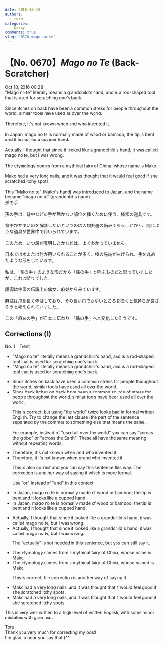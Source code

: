 ```yaml
---
date: 2016-10-18
authors:
  - toru
categories:
  - Essay
comments: true
slug: "0670_mago-no-te"
---
```


# 【No. 0670】<strong><em>Mago no Te</strong></em> (Back-Scratcher)
<div class="date">Oct 18, 2016 00:28</div>
<div id="post"><div id="body_show_ori">
"Mago no te" literally means a grandchild's hand, and is a rod-shaped tool that is used for scratching one's back.<br/><br/>Since itches on back have been a common stress for people throughout the world, similar tools have used all over the world.<br/><br/>Therefore, it's not known when and who invented it.<br/><br/>In Japan, mago no te is normally made of wood or bamboo; the tip is bent and it looks like a cupped hand.<br/><br/>Actually, I thought that since it looked like a grandchild's hand, it was called mago no te, but I was wrong.<br/><br/>The etymology comes from a mythical fairy of China, whose name is Mako.<br/><br/>Mako had a very long nails, and it was thought that it would feel good if she scratched itchy spots.<br/><br/>This "Mako no te" (Mako's hand) was introduced to Japan, and the name became "mago no te" (grandchild's hand).
</div></div>

<!-- more -->

<div id="post_ja"><div id="body_show_mo">
孫の手<br/><br/>孫の手は、背中などの手が届かない部位を掻くために使う、棒状の道具です。<br/><br/>背中がかゆいのを解消したいというのは人類共通の悩みであることから、同じような道具が世界中で用いられています。<br/><br/>このため、いつ誰が発明したかなどは、よくわかっていません。<br/><br/>日本では木または竹が用いられることが多く、棒の先端が曲げられ、手を丸めたような形をしています。<br/><br/>私は、「孫の手」のような形だから「孫の手」と呼ぶものだと思っていましたが、これは誤りでした。<br/><br/>語源は中国の伝説上の仙女、麻姑から来ています。<br/><br/>麻姑は爪を長く伸ばしており、その長い爪でかゆいところを掻くと気持ちが良さそうと考えられていました。<br/><br/>この「麻姑の手」が日本に伝わり、「孫の手」へと変化したそうです。
</div></div>

## Corrections (1)
<div id="block"><div class="first_name"> No. 1　<span class="just_name">Trent</span></div><div id="block2">
<ul class="correction_field">
<li class="incorrect">"Mago no te" literally means a grandchild's hand, and is a rod-shaped tool that is used for scratching one's back.</li>
<li class="corrected correct">
"Mago no te" literally means a grandchild's hand, and is a rod-shaped tool that is used for scratching one's back.
</li>
</ul>
<ul class="correction_field">
<li class="incorrect">Since itches on back have been a common stress for people throughout the world, similar tools have used all over the world.</li>
<li class="corrected correct">
Since <span class="f_red">back </span>itches <span class="f_gray"><span class="sline">on back </span></span>have been a common s<span class="f_red">ource of s</span>tress for people throughout the world, similar tools have <span class="f_red">been </span>used all over the world.
<p class="correction_comment">This is correct, but using "the world" twice looks bad in formal written English. Try to change the last clause (the part of the sentence separated by the comma) to something else that means the same.<br/><br/>For example, instead of "used all over the world" you can say "across the globe" or "across the Earth". These all have the same meaning without repeating words.</p>
</li>
</ul>
<ul class="correction_field">
<li class="incorrect">Therefore, it's not known when and who invented it.</li>
<li class="corrected correct">
Therefore, it<span class="f_red"> i</span><span class="f_gray"><span class="sline">'</span></span>s not known when <span class="f_red">or</span><span class="f_gray"><span class="sline">and</span></span> who invented it.
<p class="correction_comment">This is also correct and you can say this sentence this way. The correction is another way of saying it which is more formal.<br/><br/>Use "or" instead of "and" in this context.</p>
</li>
</ul>
<ul class="correction_field">
<li class="incorrect">In Japan, mago no te is normally made of wood or bamboo; the tip is bent and it looks like a cupped hand.</li>
<li class="corrected correct">
In Japan, mago no te is normally made of wood or bamboo; the tip is bent and it looks like a cupped hand.
</li>
</ul>
<ul class="correction_field">
<li class="incorrect">Actually, I thought that since it looked like a grandchild's hand, it was called mago no te, but I was wrong.</li>
<li class="corrected correct">
<span class="f_gray"><span class="sline">Actually, </span></span>I thought that since it looked like a grandchild's hand, it was called mago no te, but I was wrong.
<p class="correction_comment">The "actually" is not needed in this sentence, but you can still say it.</p>
</li>
</ul>
<ul class="correction_field">
<li class="incorrect">The etymology comes from a mythical fairy of China, whose name is Mako.</li>
<li class="corrected correct">
The etymology comes from a mythical fairy of China<span class="f_gray"><span class="sline">,</span></span> <span class="f_gray"><span class="sline">whose </span></span>name<span class="f_red">d</span> <span class="f_gray"><span class="sline">is </span></span>Mako.
<p class="correction_comment">This is correct, the correction is another way of saying it.</p>
</li>
</ul>
<ul class="correction_field">
<li class="incorrect">Mako had a very long nails, and it was thought that it would feel good if she scratched itchy spots.</li>
<li class="corrected correct">
Mako had <span class="f_gray"><span class="sline">a </span></span>very long nails, and it was thought that it would feel good if she scratched itchy spots.
</li>
</ul>
<p class="comment_small">
 This is very well written to a high level of written English, with some minor mistakes with grammar.
</p>

</div><div class="name"><span class="just_name">Toru</span><br>
Thank you very much for correcting my post!<br/>I'm glad to hear you say that (^^)
</div>
</div>
